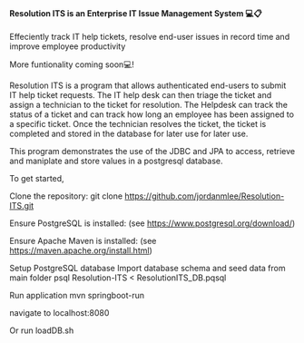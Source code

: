 #### Resolution ITS is an Enterprise IT Issue Management System :computer::clipboard:

Effeciently track IT help tickets, resolve end-user issues in record time and improve employee productivity

More funtionality coming soon💻!

Resolution ITS is a program that allows authenticated end-users to submit IT help ticket requests. 
The IT help desk can then triage the ticket and assign a technician to the ticket for resolution. 
The Helpdesk can track the status of a ticket and can track how long an employee has been assigned 
to a specific ticket. Once the technician resolves the ticket, the ticket is completed and stored in
the database for later use for later use. 

This program demonstrates the use of the JDBC and JPA to access, retrieve and maniplate and store values in a
postgresql database. 

To get started, 

Clone the repository:
git clone https://github.com/jordanmlee/Resolution-ITS.git

Ensure PostgreSQL is installed:
(see https://www.postgresql.org/download/)

Ensure Apache Maven is installed:
(see https://maven.apache.org/install.html)

Setup PostgreSQL database
Import database schema and seed data from main folder
psql Resolution-ITS < ResolutionITS_DB.pqsql

Run application
mvn springboot-run 

navigate to localhost:8080

Or run loadDB.sh
